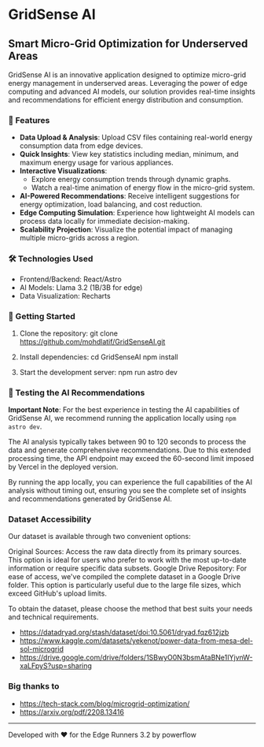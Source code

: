 # GridSense AI

## Smart Micro-Grid Optimization for Underserved Areas

GridSense AI is an innovative application designed to optimize micro-grid energy management in underserved areas. Leveraging the power of edge computing and advanced AI models, our solution provides real-time insights and recommendations for efficient energy distribution and consumption.

### 🚀 Features

- **Data Upload & Analysis**: Upload CSV files containing real-world energy consumption data from edge devices.
- **Quick Insights**: View key statistics including median, minimum, and maximum energy usage for various appliances.
- **Interactive Visualizations**:
  - Explore energy consumption trends through dynamic graphs.
  - Watch a real-time animation of energy flow in the micro-grid system.
- **AI-Powered Recommendations**: Receive intelligent suggestions for energy optimization, load balancing, and cost reduction.
- **Edge Computing Simulation**: Experience how lightweight AI models can process data locally for immediate decision-making.
- **Scalability Projection**: Visualize the potential impact of managing multiple micro-grids across a region.

### 🛠️ Technologies Used

- Frontend/Backend: React/Astro
- AI Models: Llama 3.2 (1B/3B for edge)
- Data Visualization: Recharts

### 🏁 Getting Started

1. Clone the repository:
   git clone https://github.com/mohdlatif/GridSenseAI.git

2. Install dependencies:
   cd GridSenseAI
   npm install

3. Start the development server:
   npm run astro dev

### 🧪 Testing the AI Recommendations

**Important Note**: For the best experience in testing the AI capabilities of GridSense AI, we recommend running the application locally using `npm astro dev`.

The AI analysis typically takes between 90 to 120 seconds to process the data and generate comprehensive recommendations. Due to this extended processing time, the API endpoint may exceed the 60-second limit imposed by Vercel in the deployed version.

By running the app locally, you can experience the full capabilities of the AI analysis without timing out, ensuring you see the complete set of insights and recommendations generated by GridSense AI.

### Dataset Accessibility
Our dataset is available through two convenient options:

Original Sources:
Access the raw data directly from its primary sources. This option is ideal for users who prefer to work with the most up-to-date information or require specific data subsets.
Google Drive Repository:
For ease of access, we've compiled the complete dataset in a Google Drive folder. This option is particularly useful due to the large file sizes, which exceed GitHub's upload limits.

To obtain the dataset, please choose the method that best suits your needs and technical requirements.

- https://datadryad.org/stash/dataset/doi:10.5061/dryad.fqz612jzb
- https://www.kaggle.com/datasets/yekenot/power-data-from-mesa-del-sol-microgrid
- https://drive.google.com/drive/folders/1SBwyO0N3bsmAtaBNe1IYjvnW-xaLFpyS?usp=sharing

### Big thanks to

- https://tech-stack.com/blog/microgrid-optimization/
- https://arxiv.org/pdf/2208.13416

---

Developed with ❤️ for the Edge Runners 3.2 by powerflow
